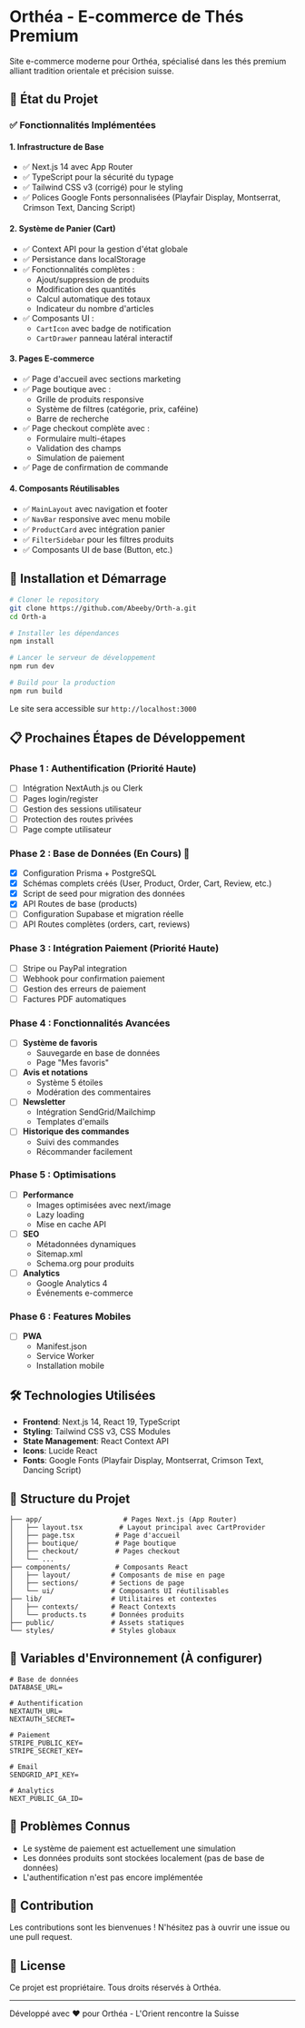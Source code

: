 # Orthéa - E-commerce de Thés Premium

Site e-commerce moderne pour Orthéa, spécialisé dans les thés premium alliant tradition orientale et précision suisse.

## 🌟 État du Projet

### ✅ Fonctionnalités Implémentées

#### 1. **Infrastructure de Base**
- ✅ Next.js 14 avec App Router
- ✅ TypeScript pour la sécurité du typage
- ✅ Tailwind CSS v3 (corrigé) pour le styling
- ✅ Polices Google Fonts personnalisées (Playfair Display, Montserrat, Crimson Text, Dancing Script)

#### 2. **Système de Panier (Cart)**
- ✅ Context API pour la gestion d'état globale
- ✅ Persistance dans localStorage
- ✅ Fonctionnalités complètes :
  - Ajout/suppression de produits
  - Modification des quantités
  - Calcul automatique des totaux
  - Indicateur du nombre d'articles
- ✅ Composants UI :
  - `CartIcon` avec badge de notification
  - `CartDrawer` panneau latéral interactif

#### 3. **Pages E-commerce**
- ✅ Page d'accueil avec sections marketing
- ✅ Page boutique avec :
  - Grille de produits responsive
  - Système de filtres (catégorie, prix, caféine)
  - Barre de recherche
- ✅ Page checkout complète avec :
  - Formulaire multi-étapes
  - Validation des champs
  - Simulation de paiement
- ✅ Page de confirmation de commande

#### 4. **Composants Réutilisables**
- ✅ `MainLayout` avec navigation et footer
- ✅ `NavBar` responsive avec menu mobile
- ✅ `ProductCard` avec intégration panier
- ✅ `FilterSidebar` pour les filtres produits
- ✅ Composants UI de base (Button, etc.)

## 🚀 Installation et Démarrage

```bash
# Cloner le repository
git clone https://github.com/Abeeby/Orth-a.git
cd Orth-a

# Installer les dépendances
npm install

# Lancer le serveur de développement
npm run dev

# Build pour la production
npm run build
```

Le site sera accessible sur `http://localhost:3000`

## 📋 Prochaines Étapes de Développement

### Phase 1 : Authentification (Priorité Haute)
- [ ] Intégration NextAuth.js ou Clerk
- [ ] Pages login/register
- [ ] Gestion des sessions utilisateur
- [ ] Protection des routes privées
- [ ] Page compte utilisateur

### Phase 2 : Base de Données (En Cours) 🚧
- [x] Configuration Prisma + PostgreSQL
- [x] Schémas complets créés (User, Product, Order, Cart, Review, etc.)
- [x] Script de seed pour migration des données
- [x] API Routes de base (products)
- [ ] Configuration Supabase et migration réelle
- [ ] API Routes complètes (orders, cart, reviews)

### Phase 3 : Intégration Paiement (Priorité Haute)
- [ ] Stripe ou PayPal integration
- [ ] Webhook pour confirmation paiement
- [ ] Gestion des erreurs de paiement
- [ ] Factures PDF automatiques

### Phase 4 : Fonctionnalités Avancées
- [ ] **Système de favoris**
  - Sauvegarde en base de données
  - Page "Mes favoris"
- [ ] **Avis et notations**
  - Système 5 étoiles
  - Modération des commentaires
- [ ] **Newsletter**
  - Intégration SendGrid/Mailchimp
  - Templates d'emails
- [ ] **Historique des commandes**
  - Suivi des commandes
  - Récommander facilement

### Phase 5 : Optimisations
- [ ] **Performance**
  - Images optimisées avec next/image
  - Lazy loading
  - Mise en cache API
- [ ] **SEO**
  - Métadonnées dynamiques
  - Sitemap.xml
  - Schema.org pour produits
- [ ] **Analytics**
  - Google Analytics 4
  - Événements e-commerce

### Phase 6 : Features Mobiles
- [ ] **PWA**
  - Manifest.json
  - Service Worker
  - Installation mobile

## 🛠️ Technologies Utilisées

- **Frontend**: Next.js 14, React 19, TypeScript
- **Styling**: Tailwind CSS v3, CSS Modules
- **State Management**: React Context API
- **Icons**: Lucide React
- **Fonts**: Google Fonts (Playfair Display, Montserrat, Crimson Text, Dancing Script)

## 📂 Structure du Projet

```
├── app/                    # Pages Next.js (App Router)
│   ├── layout.tsx         # Layout principal avec CartProvider
│   ├── page.tsx          # Page d'accueil
│   ├── boutique/         # Page boutique
│   ├── checkout/         # Pages checkout
│   └── ...
├── components/           # Composants React
│   ├── layout/          # Composants de mise en page
│   ├── sections/        # Sections de page
│   └── ui/              # Composants UI réutilisables
├── lib/                 # Utilitaires et contextes
│   ├── contexts/        # React Contexts
│   └── products.ts      # Données produits
├── public/              # Assets statiques
└── styles/              # Styles globaux
```

## 🔧 Variables d'Environnement (À configurer)

```env
# Base de données
DATABASE_URL=

# Authentification
NEXTAUTH_URL=
NEXTAUTH_SECRET=

# Paiement
STRIPE_PUBLIC_KEY=
STRIPE_SECRET_KEY=

# Email
SENDGRID_API_KEY=

# Analytics
NEXT_PUBLIC_GA_ID=
```

## 🐛 Problèmes Connus

- Le système de paiement est actuellement une simulation
- Les données produits sont stockées localement (pas de base de données)
- L'authentification n'est pas encore implémentée

## 🤝 Contribution

Les contributions sont les bienvenues ! N'hésitez pas à ouvrir une issue ou une pull request.

## 📝 License

Ce projet est propriétaire. Tous droits réservés à Orthéa.

---

Développé avec ❤️ pour Orthéa - L'Orient rencontre la Suisse
